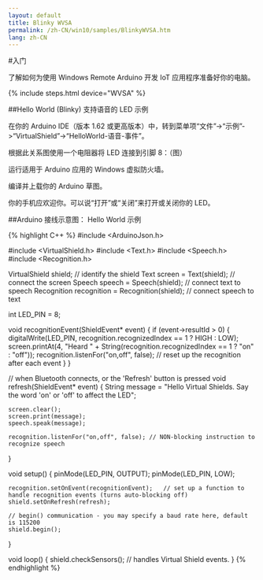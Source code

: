 ```yaml
---
layout: default
title: Blinky WVSA
permalink: /zh-CN/win10/samples/BlinkyWVSA.htm
lang: zh-CN
---
```


#入门

了解如何为使用 Windows Remote Arduino 开发 IoT 应用程序准备好你的电脑。

{% include steps.html device="WVSA" %}

##Hello World \(Blinky\) 支持语音的 LED 示例

在你的 Arduino IDE（版本 1.62 或更高版本）中，转到菜单项“文件”-\>“示例”-\>“VirtualShield”-\>“HelloWorld-语音-事件”。

根据此关系图使用一个电阻器将 LED 连接到引脚 8：（图）

运行适用于 Arduino 应用的 Windows 虚拟防火墙。

编译并上载你的 Arduino 草图。

你的手机应欢迎你。可以说“打开”或“关闭”来打开或关闭你的 LED。


##Arduino 接线示意图： Hello World 示例

{% highlight C++ %}
#include <ArduinoJson.h>

#include <VirtualShield.h>
#include <Text.h>
#include <Speech.h>
#include <Recognition.h>

VirtualShield shield;	          // identify the shield
Text screen = Text(shield);	      // connect the screen
Speech speech = Speech(shield);	  // connect text to speech
Recognition recognition = Recognition(shield);	  // connect speech to text

int LED_PIN = 8;

void recognitionEvent(ShieldEvent* event)
{
  if (event->resultId > 0) {
	digitalWrite(LED_PIN, recognition.recognizedIndex == 1 ? HIGH : LOW);
    screen.printAt(4, "Heard " + String(recognition.recognizedIndex == 1 ? "on" : "off"));
	recognition.listenFor("on,off", false);	    // reset up the recognition after each event
  }
}

// when Bluetooth connects, or the 'Refresh' button is pressed
void refresh(ShieldEvent* event)
{
    String message = "Hello Virtual Shields. Say the word 'on' or 'off' to affect the LED";

	screen.clear();
	screen.print(message);
    speech.speak(message);

	recognition.listenFor("on,off", false);	// NON-blocking instruction to recognize speech
}

void setup()
{
	pinMode(LED_PIN, OUTPUT);
	pinMode(LED_PIN, LOW);

	recognition.setOnEvent(recognitionEvent);	// set up a function to handle recognition events (turns auto-blocking off)
    shield.setOnRefresh(refresh);

    // begin() communication - you may specify a baud rate here, default is 115200
	shield.begin();
}

void loop()
{
	shield.checkSensors();		    // handles Virtual Shield events.
}
{% endhighlight %}
